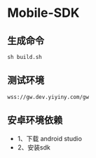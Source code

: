 # Mobile-SDK

## 生成命令

```shell
sh build.sh
```

## 测试环境

```
wss://gw.dev.yiyiny.com/gw
```

## 安卓环境依赖

- 1、下载 android studio
- 2、安装sdk